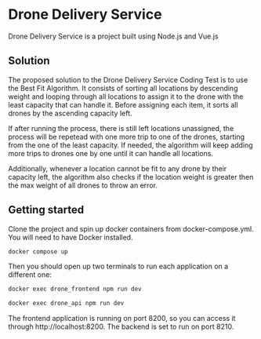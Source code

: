 # Drone Delivery Service

Drone Delivery Service is a project built using Node.js and Vue.js

## Solution

The proposed solution to the Drone Delivery Service Coding Test is to use the Best Fit Algorithm. It consists of sorting all locations by descending weight and looping through all locations to assign it to the drone with the least capacity that can handle it. Before assigning each item, it sorts all drones by the ascending capacity left.

If after running the process, there is still left locations unassigned, the process will be repetead with one more trip to one of the drones, starting from the one of the least capacity. If needed, the algorithm will keep adding more trips to drones one by one until it can handle all locations.

Additionally, whenever a location cannot be fit to any drone by their capacity left, the algorithm also checks if the location weight is greater then the max weight of all drones to throw an error.

## Getting started

Clone the project and spin up docker containers from docker-compose.yml. You will need to have Docker installed.

```sh
docker compose up
```
Then you should open up two terminals to run each application on a different one:

```sh
docker exec drone_frontend npm run dev
```

```sh
docker exec drone_api npm run dev
```

The frontend application is running on port 8200, so you can access it through http://localhost:8200. The backend is set to run on port 8210.
